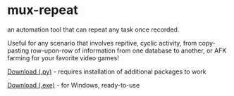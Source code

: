 # mux-repeat
an automation tool that can repeat any task once recorded. 

Useful for any scenario that involves repitive, cyclic activity, from copy-pasting row-upon-row of information from one database to another, or AFK farming for your favorite video games!

[Download (.py)](MuxRepeat.py) - requires installation of additional packages to work

[Download (.exe)](https://github.com/s2bd/universal-macro-automation/releases/tag/v0.1) - for Windows, ready-to-use
